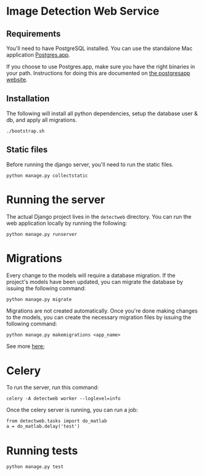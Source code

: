 # Image Detection Web Service

## Requirements
You'll need to have PostgreSQL installed. You can use the standalone Mac application [Postgres.app](http://postgresapp.com/).

If you choose to use Postgres.app, make sure you have the right binaries in your path. Instructions for doing this are documented
on [the postgresapp website](http://postgresapp.com/documentation/cli-tools.html).


## Installation
The following will install all python dependencies, setup the database user & db, and apply all migrations.

    ./bootstrap.sh

## Static files
Before running the django server, you'll need to run the static files.

    python manage.py collectstatic


# Running the server
The actual Django project lives in the `detectweb` directory. You can run the web application locally by running the following:

    python manage.py runserver


# Migrations
Every change to the models will require a database migration. If the project's models have been updated, you can migrate the database
by issuing the following command:

    python manage.py migrate

Migrations are not created automatically. Once you're done making changes to the models, you can create the necessary migration files by
issuing the following command:

    python manage.py makemigrations <app_name>

See more [here](https://docs.djangoproject.com/en/1.7/ref/django-admin/#django-admin-makemigrations);


# Celery

To run the server, run this command:

    celery -A detectweb worker --loglevel=info

Once the celery server is running, you can run a job:

```
from detectweb.tasks import do_matlab
a = do_matlab.delay('test')
```

# Running tests

    python manage.py test
